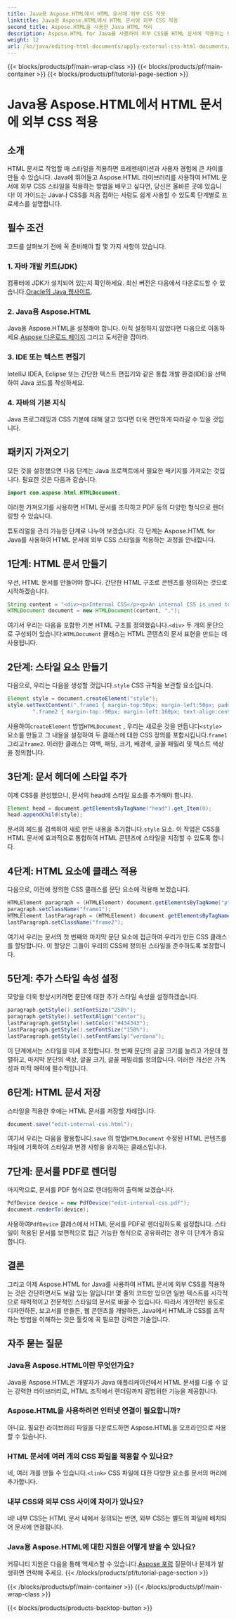 ```yaml
---
title: Java용 Aspose.HTML에서 HTML 문서에 외부 CSS 적용
linktitle: Java용 Aspose.HTML에서 HTML 문서에 외부 CSS 적용
second_title: Aspose.HTML을 사용한 Java HTML 처리
description: Aspose.HTML for Java를 사용하여 외부 CSS를 HTML 문서에 적용하는 방법을 알아보세요! 이 단계별 가이드를 따라 완전한 튜토리얼을 확인하세요.
weight: 12
url: /ko/java/editing-html-documents/apply-external-css-html-documents/
---
```


{{< blocks/products/pf/main-wrap-class >}}
{{< blocks/products/pf/main-container >}}
{{< blocks/products/pf/tutorial-page-section >}}

# Java용 Aspose.HTML에서 HTML 문서에 외부 CSS 적용

## 소개
HTML 문서로 작업할 때 스타일을 적용하면 프레젠테이션과 사용자 경험에 큰 차이를 만들 수 있습니다. Java에 뛰어들고 Aspose.HTML 라이브러리를 사용하여 HTML 문서에 외부 CSS 스타일을 적용하는 방법을 배우고 싶다면, 당신은 올바른 곳에 있습니다! 이 가이드는 Java나 CSS를 처음 접하는 사람도 쉽게 사용할 수 있도록 단계별로 프로세스를 설명합니다.
## 필수 조건
코드를 살펴보기 전에 꼭 준비해야 할 몇 가지 사항이 있습니다.
### 1. 자바 개발 키트(JDK)
 컴퓨터에 JDK가 설치되어 있는지 확인하세요. 최신 버전은 다음에서 다운로드할 수 있습니다.[Oracle의 Java 웹사이트](https://www.oracle.com/java/technologies/javase-downloads.html).
### 2. Java용 Aspose.HTML
Java용 Aspose.HTML을 설정해야 합니다. 아직 설정하지 않았다면 다음으로 이동하세요.[Aspose 다운로드 페이지](https://releases.aspose.com/html/java/) 그리고 도서관을 잡아라.
### 3. IDE 또는 텍스트 편집기
IntelliJ IDEA, Eclipse 또는 간단한 텍스트 편집기와 같은 통합 개발 환경(IDE)을 선택하여 Java 코드를 작성하세요.
### 4. 자바의 기본 지식
Java 프로그래밍과 CSS 기본에 대해 알고 있다면 더욱 편안하게 따라갈 수 있을 것입니다.
## 패키지 가져오기
모든 것을 설정했으면 다음 단계는 Java 프로젝트에서 필요한 패키지를 가져오는 것입니다. 필요한 것은 다음과 같습니다.
```java
import com.aspose.html.HTMLDocument;
```
이러한 가져오기를 사용하면 HTML 문서를 조작하고 PDF 등의 다양한 형식으로 렌더링할 수 있습니다.

튜토리얼을 관리 가능한 단계로 나누어 보겠습니다. 각 단계는 Aspose.HTML for Java를 사용하여 HTML 문서에 외부 CSS 스타일을 적용하는 과정을 안내합니다.
## 1단계: HTML 문서 만들기
우선, HTML 문서를 만들어야 합니다. 간단한 HTML 구조로 콘텐츠를 정의하는 것으로 시작하겠습니다.
```java
String content = "<div><p>Internal CSS</p><p>An internal CSS is used to define a style for a single HTML page</p></div>";
HTMLDocument document = new HTMLDocument(content, ".");
```

 여기서 우리는 다음을 포함한 기본 HTML 구조를 정의했습니다.`<div>` 두 개의 문단으로 구성되어 있습니다.`HTMLDocument` 클래스는 HTML 콘텐츠의 문서 표현을 만드는 데 사용됩니다.
## 2단계: 스타일 요소 만들기
 다음으로, 우리는 다음을 생성할 것입니다.`style` CSS 규칙을 보관할 요소입니다.
```java
Element style = document.createElement("style");
style.setTextContent(".frame1 { margin-top:50px; margin-left:50px; padding:20px; width:360px; height:90px; background-color:#a52a2a; font-family:verdana; color:#FFF5EE;} \n" +
        ".frame2 { margin-top:-90px; margin-left:160px; text-align:center; padding:20px; width:360px; height:100px; background-color:#ADD8E6;}");
```

 사용하여`createElement` 방법`HTMLDocument` , 우리는 새로운 것을 만듭니다`<style>` 요소를 만들고 그 내용을 설정하여 두 클래스에 대한 CSS 정의를 포함시킵니다.`frame1` 그리고`frame2`. 이러한 클래스는 여백, 패딩, 크기, 배경색, 글꼴 패밀리 및 텍스트 색상을 정의합니다.
## 3단계: 문서 헤더에 스타일 추가
이제 CSS를 완성했으니, 문서의 head에 스타일 요소를 추가해야 합니다.
```java
Element head = document.getElementsByTagName("head").get_Item(0);
head.appendChild(style);
```

 문서의 헤드를 검색하여 새로 만든 내용을 추가합니다.`style` 요소. 이 작업은 CSS를 HTML 문서에 효과적으로 통합하여 HTML 콘텐츠에 스타일을 지정할 수 있도록 합니다.
## 4단계: HTML 요소에 클래스 적용
다음으로, 이전에 정의한 CSS 클래스를 문단 요소에 적용해 보겠습니다.
```java
HTMLElement paragraph = (HTMLElement) document.getElementsByTagName("p").get_Item(0);
paragraph.setClassName("frame1");
HTMLElement lastParagraph = (HTMLElement) document.getElementsByTagName("p").get_Item(document.getElementsByTagName("p").getLength() - 1);
lastParagraph.setClassName("frame2");
```

여기서 우리는 문서의 첫 번째와 마지막 문단 요소에 접근하여 우리가 만든 CSS 클래스를 할당합니다. 이 할당은 그들이 우리의 CSS에 정의된 스타일을 준수하도록 보장합니다.
## 5단계: 추가 스타일 속성 설정
모양을 더욱 향상시키려면 문단에 대한 추가 스타일 속성을 설정하겠습니다.
```java
paragraph.getStyle().setFontSize("250%");
paragraph.getStyle().setTextAlign("center");
lastParagraph.getStyle().setColor("#434343");
lastParagraph.getStyle().setFontSize("150%");
lastParagraph.getStyle().setFontFamily("verdana");
```

이 단계에서는 스타일을 미세 조정합니다. 첫 번째 문단의 글꼴 크기를 늘리고 가운데 정렬하고, 마지막 문단의 색상, 글꼴 크기, 글꼴 패밀리를 정의합니다. 이러한 개선은 가독성과 미적 매력에 필수적입니다.
## 6단계: HTML 문서 저장
스타일을 적용한 후에는 HTML 문서를 저장할 차례입니다.
```java
document.save("edit-internal-css.html");
```

 여기서 우리는 다음을 활용합니다.`save` 의 방법`HTMLDocument` 수정된 HTML 콘텐츠를 파일에 기록하여 스타일과 변경 사항을 유지하는 클래스입니다.
## 7단계: 문서를 PDF로 렌더링
마지막으로, 문서를 PDF 형식으로 렌더링하여 출력해 보겠습니다.
```java
PdfDevice device = new PdfDevice("edit-internal-css.pdf");
document.renderTo(device);
```

 사용하여`PdfDevice` 클래스에서 HTML 문서를 PDF로 렌더링하도록 설정합니다. 스타일이 적용된 문서를 보편적으로 접근 가능한 형식으로 공유하려는 경우 이 단계가 중요합니다.
## 결론
그리고 이제 Aspose.HTML for Java를 사용하여 HTML 문서에 외부 CSS를 적용하는 것은 간단하면서도 보람 있는 일입니다! 몇 줄의 코드만 있으면 일반 텍스트를 시각적으로 매력적이고 전문적인 스타일의 문서로 바꿀 수 있습니다. 따라서 개인적인 용도로 디자인하든, 보고서를 만들든, 웹 콘텐츠를 개발하든, Java에서 HTML과 CSS를 조작하는 방법을 이해하는 것은 툴킷에 꼭 필요한 강력한 기술입니다.
## 자주 묻는 질문
### Java용 Aspose.HTML이란 무엇인가요?
Java용 Aspose.HTML은 개발자가 Java 애플리케이션에서 HTML 문서를 다룰 수 있는 강력한 라이브러리로, HTML 조작에서 렌더링까지 광범위한 기능을 제공합니다.
### Aspose.HTML을 사용하려면 인터넷 연결이 필요합니까?
아니요. 필요한 라이브러리 파일을 다운로드하면 Aspose.HTML을 오프라인으로 사용할 수 있습니다.
### HTML 문서에 여러 개의 CSS 파일을 적용할 수 있나요?
 네, 여러 개를 만들 수 있습니다.`<link>` CSS 파일에 대한 다양한 요소를 문서의 머리에 추가합니다.
### 내부 CSS와 외부 CSS 사이에 차이가 있나요?
네! 내부 CSS는 HTML 문서 내에서 정의되는 반면, 외부 CSS는 별도의 파일에 배치되어 문서에 연결됩니다.
### Java용 Aspose.HTML에 대한 지원은 어떻게 받을 수 있나요?
 커뮤니티 지원은 다음을 통해 액세스할 수 있습니다.[Aspose 포럼](https://forum.aspose.com/c/html/29) 질문이나 문제가 발생하면 연락해 주세요.
{{< /blocks/products/pf/tutorial-page-section >}}

{{< /blocks/products/pf/main-container >}}
{{< /blocks/products/pf/main-wrap-class >}}

{{< blocks/products/products-backtop-button >}}

